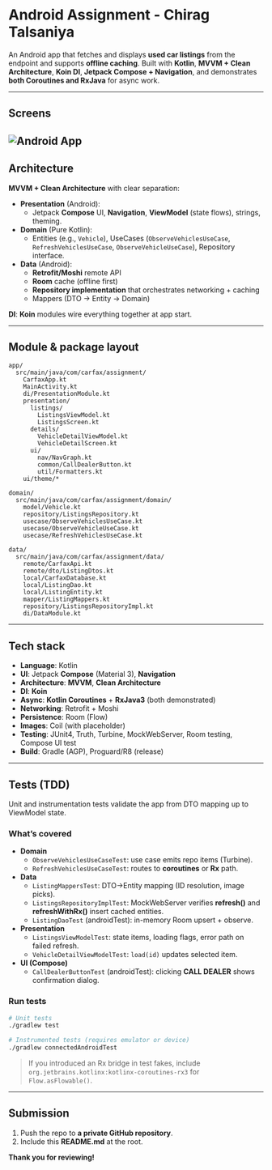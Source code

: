 # Android Assignment - Chirag Talsaniya

An Android app that fetches and displays **used car listings** from the  endpoint and supports **offline caching**. Built with **Kotlin**, **MVVM + Clean Architecture**, **Koin DI**, **Jetpack Compose + Navigation**, and demonstrates **both Coroutines and RxJava** for async work.

---
## Screens
![Android App](https://i.imgur.com/4MgLmXR.jpeg)
---

## Architecture

**MVVM + Clean Architecture** with clear separation:

- **Presentation** (Android):
  - Jetpack **Compose** UI, **Navigation**, **ViewModel** (state flows), strings, theming.
- **Domain** (Pure Kotlin):
  - Entities (e.g., `Vehicle`), UseCases (`ObserveVehiclesUseCase`, `RefreshVehiclesUseCase`, `ObserveVehicleUseCase`), Repository interface.
- **Data** (Android):
  - **Retrofit/Moshi** remote API
  - **Room** cache (offline first)
  - **Repository implementation** that orchestrates networking + caching
  - Mappers (DTO → Entity → Domain)

**DI**: **Koin** modules wire everything together at app start.

---

## Module & package layout

```
app/
  src/main/java/com/carfax/assignment/
    CarfaxApp.kt
    MainActivity.kt
    di/PresentationModule.kt
    presentation/
      listings/
        ListingsViewModel.kt
        ListingsScreen.kt
      details/
        VehicleDetailViewModel.kt
        VehicleDetailScreen.kt
      ui/
        nav/NavGraph.kt
        common/CallDealerButton.kt
        util/Formatters.kt
    ui/theme/*

domain/
  src/main/java/com/carfax/assignment/domain/
    model/Vehicle.kt
    repository/ListingsRepository.kt
    usecase/ObserveVehiclesUseCase.kt
    usecase/ObserveVehicleUseCase.kt
    usecase/RefreshVehiclesUseCase.kt

data/
  src/main/java/com/carfax/assignment/data/
    remote/CarfaxApi.kt
    remote/dto/ListingDtos.kt
    local/CarfaxDatabase.kt
    local/ListingDao.kt
    local/ListingEntity.kt
    mapper/ListingMappers.kt
    repository/ListingsRepositoryImpl.kt
    di/DataModule.kt
```

---

## Tech stack

- **Language**: Kotlin
- **UI**: Jetpack **Compose** (Material 3), **Navigation**
- **Architecture**: **MVVM**, **Clean Architecture**
- **DI**: **Koin**
- **Async**: **Kotlin Coroutines** + **RxJava3** (both demonstrated)
- **Networking**: Retrofit + Moshi
- **Persistence**: Room (Flow)
- **Images**: Coil (with placeholder)
- **Testing**: JUnit4, Truth, Turbine, MockWebServer, Room testing, Compose UI test
- **Build**: Gradle (AGP), Proguard/R8 (release)

---

## Tests (TDD)

Unit and instrumentation tests validate the app from DTO mapping up to ViewModel state.

### What’s covered
- **Domain**
  - `ObserveVehiclesUseCaseTest`: use case emits repo items (Turbine).
  - `RefreshVehiclesUseCaseTest`: routes to **coroutines** or **Rx** path.
- **Data**
  - `ListingMappersTest`: DTO→Entity mapping (ID resolution, image picks).
  - `ListingsRepositoryImplTest`: MockWebServer verifies **refresh()** and **refreshWithRx()** insert cached entities.
  - `ListingDaoTest` (androidTest): in-memory Room upsert + observe.
- **Presentation**
  - `ListingsViewModelTest`: state items, loading flags, error path on failed refresh.
  - `VehicleDetailViewModelTest`: `load(id)` updates selected item.
- **UI (Compose)**
  - `CallDealerButtonTest` (androidTest): clicking **CALL DEALER** shows confirmation dialog.

### Run tests
```bash
# Unit tests
./gradlew test

# Instrumented tests (requires emulator or device)
./gradlew connectedAndroidTest
```

> If you introduced an Rx bridge in test fakes, include  
> `org.jetbrains.kotlinx:kotlinx-coroutines-rx3` for `Flow.asFlowable()`.

---

## Submission

1. Push the repo to **a private GitHub repository**.
3. Include this **README.md** at the root.


**Thank you for reviewing!**
